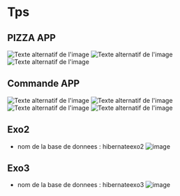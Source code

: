 # Tps
## PIZZA APP ###
![Texte alternatif de l'image](imgs/splash.png)
![Texte alternatif de l'image](imgs/menuPizza.png)
![Texte alternatif de l'image](imgs/details.png)

## Commande APP 
![Texte alternatif de l'image](imgs/produit.jpg)
![Texte alternatif de l'image](imgs/categorie.jpg)
![Texte alternatif de l'image](imgs/commande.jpg)
![Texte alternatif de l'image](imgs/client.jpg)

## Exo2
- nom de la base de donnees : hibernateexo2
![image](https://github.com/yahyamourid/TpHibernate/assets/128039351/71e1a494-8cab-4f31-88d3-cdf555274bd8)



## Exo3
- nom de la base de donnees : hibernateexo3
![image](https://github.com/yahyamourid/TpHibernate/assets/128039351/857624c8-ef91-4710-b721-05d25158453d)
